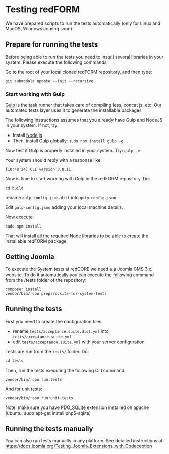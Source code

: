 Testing redFORM
==========

We have prepared scripts to run the tests automatically (only for Linux and MacOS, Windows coming soon)

## Prepare for running the tests
Before being able to run the tests you need to install several libraries in your system. Please execute the following commands:

Go to the root of your local cloned redFORM repository, and then type:

```
git submodule update --init --recursive
```

### Start working with Gulp

[Gulp](http://gulpjs.com/) is the task runner that takes care of compiling less, concat js, etc. Our automated tests layer uses it to generate the installable packages

The following instructions assumes that you already have Gulp and NodeJS in your system. If not, try:

- Install [Node.js](https://nodejs.org/)
- Then, install Gulp globally: `sudo npm install gulp -g`

Now test if Gulp is properly installed in your system. Try: `gulp -v`

Your system should reply with a response like: 

```
[10:48:24] CLI version 3.8.11
```

Now is time to start working with Gulp in the redFORM repository. Do:

```
cd build
```

rename `gulp-config.json.dist` into `gulp-config.json`

Edit `gulp-config.json` adding your local machine details.

Now execute: 

```
sudo npm install
```

That will install all the required Node libraries to be able to create the installable redFORM package.


## Getting Joomla

To execute the System tests at redCORE we need a a Joomla CMS 3.x. website. 
To do it automatically you can execute the following command from the /tests folder of the repository:

```
composer install
vendor/bin/robo prepare:site-for-system-tests
```

## Running the tests

First you need to create the configuration files:

- rename `tests/acceptance.suite.dist.yml` into `tests/acceptance.suite.yml`
- edit `tests/acceptance.suite.yml` with your server configuration

Tests are run from the `tests/` folder. Do:

`cd tests`

Then, run the tests executing the following CLI command:

```
vendor/bin/robo run:tests
```

And for unit tests:
```
vendor/bin/robo run:unit-tests
```
Note: make sure you have PDO_SQLite extension installed on apache (ubuntu: sudo apt-get install php5-sqlite)

## Running the tests manually
You can also run tests manually in any platform. See detailed instructions at: https://docs.joomla.org/Testing_Joomla_Extensions_with_Codeception
